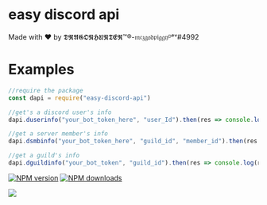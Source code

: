 # easy discord api
Made with ❤️ by 𝕯𝕽𝕬𝕲𝕺𝕹𝕳𝖀𝕹𝕿𝕰𝕽™®-𝔪𝔠𝔷𝔤𝔬𝔡𝔭𝔦𝔤𝔤𝔶ᴰᵉᵛ#4992
# Examples
```js
//require the package
const dapi = require("easy-discord-api")

//get's a discord user's info
dapi.duserinfo("your_bot_token_here", "user_Id").then(res => console.log(res))

//get a server member's info
dapi.dsmbinfo("your_bot_token_here", "guild_id", "member_id").then(res => console.log(res))

//get a guild's info
dapi.dguildinfo("your_bot_token", "guild_id").then(res => console.log(res))
```

<a href="https://www.npmjs.com/package/easy-discord-api/"><img src="https://img.shields.io/npm/v/easy-discord-api.svg?maxAge=3600" alt="NPM version" /></a>
<a href="https://www.npmjs.com/package/easy-discord-api"><img src="https://img.shields.io/npm/dt/easy-discord-api.svg?maxAge=3600" alt="NPM downloads" /></a>

[<img src="https://nodei.co/npm/easy-discord-api.png?downloads=true&stars=true">](https://npmjs.com/easy-discord-api)

